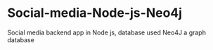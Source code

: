 # Social-media-Node-js-Neo4j
 Social media backend app in Node js, database used Neo4J a graph database
